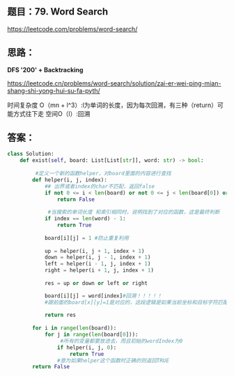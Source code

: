 ## 题目：79. Word Search
https://leetcode.com/problems/word-search/

## 思路：
**DFS '200' + Backtracking**

https://leetcode.cn/problems/word-search/solution/zai-er-wei-ping-mian-shang-shi-yong-hui-su-fa-pyth/

时间复杂度 O（mn + l^3）:l为单词的长度，因为每次回溯，有三种（return）可能方式往下走
空间O（l）:回溯

## 答案：
```python
class Solution:
    def exist(self, board: List[List[str]], word: str) -> bool:
       
         #定义一个新的函数helper，对board里面的内容进行查找
        def helper(i, j, index):
            ## 出界或者index的char不匹配，返回false
            if not 0 <= i < len(board) or not 0 <= j < len(board[0]) or word[index] != board[i][j]:
                return False
    
             #当搜索的单词长度 和索引相同时，说明找到了对应的函数，这是最终判断
            if index == len(word) - 1:
                return True
            
            board[i][j] = 1 #防止重复利用
            
            up = helper(i, j + 1, index + 1)
            down = helper(i, j - 1, index + 1)
            left = helper(i - 1, j, index + 1)
            right = helper(i + 1, j, index + 1)
            
            res = up or down or left or right

            board[i][j] = word[index]#回溯！！！！！
            #跟前面的board[x][y]=1是对应的，这段逻辑是如果当前坐标和目标字符匹配，则需要对其周边的节点进行匹配，这时候需要先将已经匹配的坐标设置为已检测的状态，避免反过来再检测。如果周边节点都检测一遍都为false了，再将匹配的节点还原，接着到下一个节点比较。
            
            return res
        
        for i in range(len(board)):
            for j in range(len(board[0])):
                 #所有的变量都要放进去，而且初始的wordIndex为0
                if helper(i, j, 0):
                    return True
                #意为如果helper这个函数时正确的则返回TRUE
        return False
            
            

```
